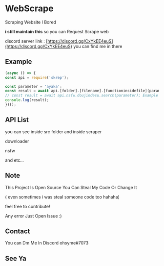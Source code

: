 # WebScrape

Scraping Website I Bored

**i still maintain this** so you can Request Scrape web

discord server link : [https://discord.gg/CxYkEE4euS](https://discord.gg/CxYkEE4euS) you can find me in there
## Example
```js
(async () => {
const api = require('skrep');

const parameter = 'ayaka';
const result = await api.[folder].[filename].[functioninsidefile](parameter)
// const result = await api.nsfw.doujindesu.search(parameter); Example
console.log(result);
})();
```

## API List

you can see inside src folder and inside scraper

downloader

nsfw

and etc...

## Note

This Project Is Open Source You Can Steal My Code Or Change It 

( even sometimes i was steal someone code too hahaha)

feel free to contribute!

Any error Just Open Issue :)


## Contact
You can Dm Me In Discord ohsyme#7073 


## See Ya
